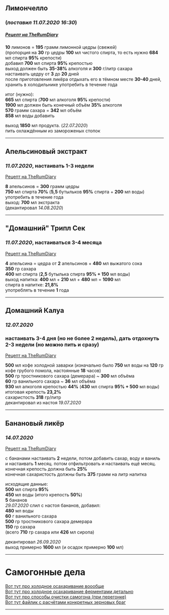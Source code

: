 ## Лимончелло 
### (*поставил 11.07.2020 16:30*)

##### [Рецепт на TheRumDiary](https://therumdiary.ru/napitki/likery/domashnij-limoncello.html)

**10** лимонов = **195** грамм лимонной цедры (свежей)  
(пропорция на **30** гр цедры **100** мл чистого спирта, то есть нужно **684** мл спирта **95%** крепости)  
добавил **700** мл спирта **95%** крепостью  
выход должен быть **35-38%** алкоголя и **300** г/литр сахара  
настаивать цедру от **3** до **20** дней  
после приготовления ликёра отдыхать его в тёмном месте **30-40** дней, хранить в холодильнике
употребить в течение года  

итог (нужно):  
**665** мл спирта (**700** мл алкоголя **95%** крепости)  
**1900** мл должен быть конечный объём **35%** алкоголя  
**570** грамм сахара = **342** мл объём  
**858** мл воды добавить

выход **1850** мл продукта. (*22.07.2020*)  
пить охлаждённым из замороженых стопок

------------------------------------------------------



## Апельсиновый экстракт  
### *11.07.2020*, настаивать **1-3** недели

[Рецепт на TheRumDiary](https://therumdiary.ru/napitki/likery/recepty-apelsinovyx-likerov.html)

**8** апельсинов = **300** грамм цедры  
**750** мл спирта **70%** (**5,5** бутыльков **95%** спирта + **200** мл воды)  
употребить в течение года  
выход: **700** мл экстракта  
(декантировал *14.08.2020*)  

------------------------------------------------------



## "Домашний" Трипл Сек  
### *11.07.2020*, настаиваться **3-4** месяца

[Рецепт на TheRumDiary](https://therumdiary.ru/napitki/likery/recepty-apelsinovyx-likerov.html)

**4** апельсина = цедра от **2** апельсинов + **480** мл выжатого сока  
**350** гр сахара  
**400** мл спирта (**2,5** бутылька спирта **95% + 150** мл воды)  
выход напитка: **400** мл + **210** мл + **480** мл = **1090** мл  
спирта в напитке: **21,8%**  
употреблять в течение **1** года  

------------------------------------------------------



## Домашний Калуа  
### *12.07.2020*  
### настаивать **3-4** дня (но не более 2 недель), дать отдохнуть **2-3** недели (но можно пить и сразу)

[Рецепт на TheRumDiary](https://therumdiary.ru/napitki/likery/recepty-kofejnogo-likera.html)

**500** мл кофе холодной заварки (изначально было **750** мл воды на **120** гр кофе грубого помола, настоянные **18** часов)  
**500** гр тростникового сахара (демерара) ~ **300** мл объёма  
**60** гр ванильного сахара ~ **36** мл объёма  
**930** мл алкоголя крепостью **44%** (**430** мл спирта **95% + 500** мл воды)  
итоговая крепость **23,2%**  
сахаристость **318** гр/литр  
декантировал из настоя *19.07.2020*  

------------------------------------------------------



## Банановый ликёр  
### *14.07.2020*

[Рецепт на TheRumDiary](https://therumdiary.ru/napitki/likery/banana-liqueur.html)

с бананами настаивать **2** недели, потом добавить сахар, воду и ваниль и настаивать **1** месяц. потом отфильтровать и настаивать ещё месяц.  
конечная крепость должна быть **25%**  
конечная сахаристость должны быть **375** грамм на литр напитка

исходящие данные:  
**500** мл спирта **95%**  
**450** мл воды (итого крепость **50%**)  
**5** бананов  
*29.07.2020* слил с настоя бананов, добавил:  
**480** мл воды  
**60** г ванильного сахара  
**500** гр тростникового сахара демерара  
**150** гр сахара  
(всего **710** гр сахара или **426** мл сиропа)

декантировал *26.09.2020*  
выход примерно **1600** мл (и осадок примерно **100** мл)  
 
-----------------------------------------------------


# Самогонные дела

[Вот тут про холодное осахаривание воообще](https://forum.homedistiller.ru/index.php?topic=115648.0)  
[Вот тут про холодное осахаривание ферментами детально](https://forum.homedistiller.ru/index.php?topic=43842.0)  
[Вот тут про способы очистки самогона (при перегонке)](https://forum.homedistiller.ru/index.php?topic=90345.0)  
[Вот тут файлик с расчётами конкретных зерновых браг](https://github.com/SandyQwe/Notes/blob/master/%D1%81%D0%BF%D0%B8%D1%80%D1%821.ods)  

-----------------------------------------------------

